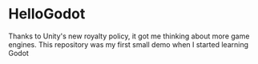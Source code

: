 # HelloGodot
Thanks to Unity's new royalty policy, it got me thinking about more game engines. This repository was my first small demo when I started learning Godot
